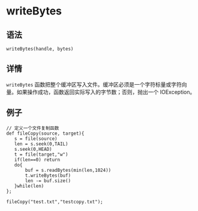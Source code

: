 # writeBytes

## 语法

`writeBytes(handle, bytes)`

## 详情

`writeBytes`
函数把整个缓冲区写入文件。缓冲区必须是一个字符标量或字符向量。如果操作成功，函数返回实际写入的字节数；否则，抛出一个 IOException。

## 例子

```
// 定义一个文件复制函数
def fileCopy(source, target){
   s = file(source)
   len = s.seek(0,TAIL)
   s.seek(0,HEAD)
   t = file(target,"w")
   if(len==0) return
   do{
       buf = s.readBytes(min(len,1024))
       t.writeBytes(buf)
       len -= buf.size()
   }while(len)
};

fileCopy("test.txt","testcopy.txt");
```

